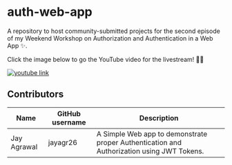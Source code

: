 # auth-web-app
A repository to host community-submitted projects for the second episode of my Weekend Workshop on Authorization and Authentication in a Web App ✨. 

Click the image below to go the YouTube video for the livestream! 🧑‍💻

[![youtube link](https://user-images.githubusercontent.com/37150991/150414772-b29921f0-728b-497e-8d79-06a26f306ade.jpeg)](https://www.youtube.com/watch?v=QqKr07thtAg)


## Contributors
| Name | GitHub username | Description |
| ---- | --------------- | ----------- |
  Jay Agrawal |  jayagr26 | A Simple Web app to demonstrate proper Authentication and Authorization using JWT Tokens.          

